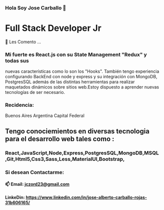 ### Hola Soy Jose Carballo 👋


# Full Stack Developer Jr 
💬 Les Comento ...
### Mi fuerte es React.js con su State Management "Redux" y todas sus 
nuevas características como lo son los 
"Hooks". También tengo experiencia 
configurando BackEnd con node y express y 
su integración con MongoDB, PostgresSQL
además de las distintas herramientas para 
realizar maquetados dinámicos sobre sitios 
web.Estoy dispuesto a aprender nuevas 
tecnologías de ser necesario.

### Recidencia:
Buenos Aires Argentina Capital Federal

## Tengo conociemientos en diversas tecnologia para el desarrollo web tales como :
### React,JavaScript,Node,Express,PostgresSQL,MongoDB,MSQL,Git,Html5,Css3,Sass,Less,MaterialUI,Bootstrap,
### Si desean Contactarme:
#### 📫 Email: jczord23@gmail.com
#### LinkeDin: https://www.linkedin.com/in/jose-alberto-carballo-rojas-31b606165/
<!--
**Carballo-jc/Carballo-jc** is a ✨ _special_ ✨ repository because its `README.md` (this file) appears on your GitHub profile.

Here are some ideas to get you started:

- 🔭 I’m currently working on ...
- 🌱 I’m currently learning ...
- 👯 I’m looking to collaborate on ...
- 🤔 I’m looking for help with ...
- 💬 Ask me about ...
- 📫 How to reach me: ...
- 😄 Pronouns: ...
- ⚡ Fun fact: ...
-->
